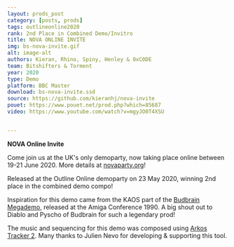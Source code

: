 ```yaml
---
layout: prods_post
category: [posts, prods]
tags: outlineonline2020
rank: 2nd Place in Combined Demo/Invitro
title: NOVA ONLINE INVITE
img: bs-nova-invite.gif
alt: image-alt
authors: Kieran, Rhino, Spiny, Henley & 0xC0DE
team: Bitshifters & Torment
year: 2020
type: Demo
platform: BBC Master
download: bs-nova-invite.ssd
source: https://github.com/kieranhj/nova-invite
pouet: https://www.pouet.net/prod.php?which=85687
video: https://www.youtube.com/watch?v=mgyJO0T4XSU


---
```


**NOVA Online Invite**

Come join us at the UK's only demoparty, now taking place online between 19-21 June 2020. More details at [novaparty.org](http://novaparty.org)!

Released at the Outline Online demoparty on 23 May 2020, winning 2nd place in the combined demo compo!

Inspiration for this demo came from the KAOS part of the [Budbrain Megademo](https://www.pouet.net/prod.php?which=4063), released at the Amiga Conference 1990. A big shout out to Diablo and Pyscho of Budbrain for such a legendary prod!

The music and sequencing for this demo was composed using [Arkos Tracker 2](https://www.julien-nevo.com/arkostracker/). Many thanks to Julien Nevo for developing & supporting this tool.
